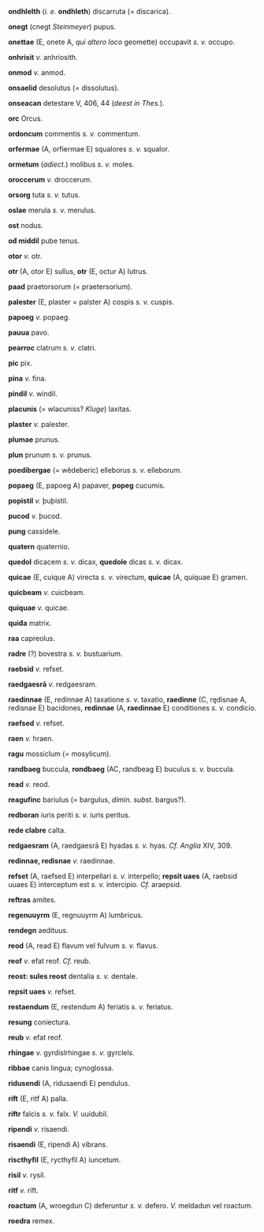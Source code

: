 **ondhlelth** (*i. e.* **ondhleth**) discarruta (= discarica).

**onegt** (cnegt *Steinmeyer*) pupus.

**onettae** (E, onete A, *qui altero loco* geomette) occupavit *s. v.*
occupo.

**onhrisit** *v.* anhriosith.

**onmod** *v.* anmod.

**onsaelid** desolutus (= dissolutus).

**onseacan** detestare V, 406, 44 (*deest in Thes.*).

**orc** Orcus.

**ordoncum** commentis *s. v.* commentum.

**orfermae** (A, orfiermae E) squalores *s. v.* squalor.

**ormetum** (*adiect.*) molibus *s. v.* moles.

**oroccerum** *v.* droccerum.

**orsorg** tuta *s. v.* tutus.

**oslae** merula *s. v.* merulus.

**ost** nodus.

**ođ middil** pube tenus.

**otor** *v.* otr.

**otr** (A, otor E) sullus, **otr** (E, octur A) lutrus.

**paad** praetorsorum (= praetersorium).

**palester** (E, plaster = palster A) cospis *s. v.* cuspis.

**papoeg** *v.* popaeg.

**pauua** pavo.

**pearroc** clatrum *s. v.* clatri.

**pic** pix.

**pina** *v.* fina.

**pindil** *v.* windil.

**placunis** (= wlacuniss? *Kluge*) laxitas.

**plaster** *v.* palester.

**plumae** prunus.

**plun** prunum *s. v.* prunus.

**poedibergae** (= wêdeberic) elleborus *s. v.* elleborum.

**popaeg** (E, papoeg A) papaver, **popeg** cucumis.

**popistil** *v.* þuþistil.

**pucod** *v.* þucod.

**pung** cassidele.

**quatern** quaternio.

**quedol** dicacem *s. v.* dicax, **quedole** dicas *s. v.* dicax.

**quicae** (E, cuique A) virecta *s. v.* vi­rectum, **quicae** (A,
quiquae E) gramen.

**quicbeam** *v.* cuicbeam.

**quiquae** *v.* quicae.

**quiđa** matrix.

**raa** capreolus.

**radre** (?) bovestra *s. v.* bustuarium.

**raebsid** *v.* refset.

**raedgaesrā** *v.* redgaesram.

**raedinnae** (E, redinnae A) taxatione *s. v.* taxatio, **raedinne**
(C, rędisnae A, redisnae E) bacidones, **redinnae** (A, **raedinnae** E)
conditiones *s. v.* condicio.

**raefsed** *v.* refset.

**raen** *v.* hraen.

**ragu** mossiclum (= mosylicum).

**randbaeg** buccula, **rondbaeg** (AC, randbeag E) buculus *s. v.*
buccula.

**read** *v.* reod.

**reagufinc** bariulus (= bargulus, *dimin. subst.* bargus?).

**redboran** iuris periti *s. v.* iuris peritus.

**rede clabre** calta.

**redgaesram** (A, raedgaesrā E) hyadas *s. v.* hyas. *Cf. Anglia* XIV,
309.

**redinnae, redisnae** *v.* raedinnae.

**refset** (A, raefsed E) interpellari *s. v.* interpello; **repsit
uaes** (A, raebsid uuaes E) interceptum est *s. v.* intercipio. *Cf.*
araepsid.

**reftras** amites.

**regenuuyrm** (E, regnuuyrm A) lumbricus.

**rendegn** aedituus.

**reod** (A, read E) flavum vel fulvum *s. v.* flavus.

**reof** *v.* efat reof. *Cf.* reub.

**reost: sules reost** dentalia *s. v.* dentale.

**repsit uaes** *v.* refset.

**restaendum** (E, restendum A) feriatis *s. v.* feriatus.

**resung** coniectura.

**reub** *v.* efat reof.

**rhingae** *v.* gyrdislrhingae *s. v.* gyrclels.

**ribbae** canis lingua; cynoglossa.

**ridusendi** (A, ridusaendi E) pendulus.

**rift** (E, ritf A) palla.

**riftr** falcis *s. v.* falx. *V.* uuidubil.

**ripendi** *v.* risaendi.

**risaendi** (E, ripendi A) vibrans.

**riscthyfil** (E, rycthyfil A) iuncetum.

**risil** *v.* rysil.

**ritf** *v.* rift.

**roactum** (A, wroegdun C) deferuntur *s. v.* defero. *V.* meldadun vel
roactum.

**roedra** remex.
